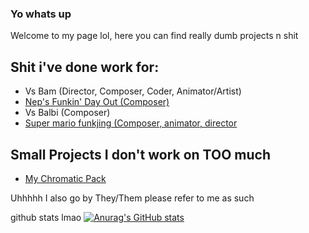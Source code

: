 ### Yo whats up
Welcome to my page lol, here you can find really dumb projects n shit

## Shit i've done work for:
  - Vs Bam (Director, Composer, Coder, Animator/Artist)
  - [Nep's Funkin' Day Out (Composer)](https://gamebanana.com/mods/370161)
  - Vs Balbi (Composer)
  - [Super mario funkjing (Composer, animator, director](https://github.com/bambamlolol/vs-super-MArio-funkjing)

## Small Projects I don't work on TOO much
  - [My Chromatic Pack](https://github.com/bambamlolol/bams-dumbass-chromatic-pack-thingy)


Uhhhhh I also go by They/Them please refer to me as such


github stats lmao
[![Anurag's GitHub stats](https://github-readme-stats.vercel.app/api?username=bambamlololgh&theme=dark)](https://github.com/anuraghazra/github-readme-stats)

<!--
**bambamlolol/bambamlolol** is a ✨ _special_ ✨ repository because its `README.md` (this file) appears on your GitHub profile.

Here are some ideas to get you started:

- 🔭 I’m currently working on ...
- 🌱 I’m currently learning ...
- 👯 I’m looking to collaborate on ...
- 🤔 I’m looking for help with ...
- 💬 Ask me about ...
- 📫 How to reach me: ...
- 😄 Pronouns: ...
- ⚡ Fun fact: ...
-->
